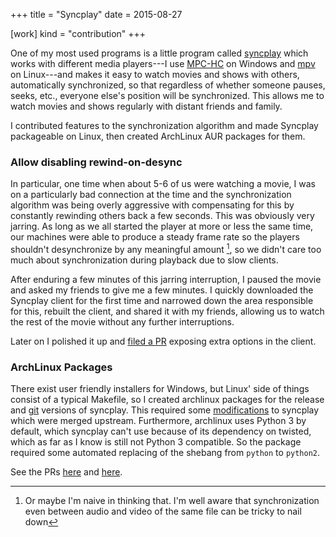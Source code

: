 +++
title = "Syncplay"
date = 2015-08-27

[work]
kind = "contribution"
+++

One of my most used programs is a little program called [syncplay] which works with different media players---I use [MPC-HC] on Windows and [mpv] on Linux---and makes it easy to watch movies and shows with others, automatically synchronized, so that regardless of whether someone pauses, seeks, etc., everyone else's position will be synchronized. This allows me to watch movies and shows regularly with distant friends and family.

I contributed features to the synchronization algorithm and made Syncplay packageable on Linux, then created ArchLinux AUR packages for them.

### Allow disabling rewind-on-desync

In particular, one time when about 5-6 of us were watching a movie, I was on a particularly bad connection at the time and the synchronization algorithm was being overly aggressive with compensating for this by constantly rewinding others back a few seconds. This was obviously very jarring. As long as we all started the player at more or less the same time, our machines were able to produce a steady frame rate so the players shouldn't desynchronize by any meaningful amount [^sync], so we didn't care too much about synchronization during playback due to slow clients.

After enduring a few minutes of this jarring interruption, I paused the movie and asked my friends to give me a few minutes. I quickly downloaded the Syncplay client for the first time and narrowed down the area responsible for this, rebuilt the client, and shared it with my friends, allowing us to watch the rest of the movie without any further interruptions.

Later on I polished it up and [filed a PR](https://github.com/Syncplay/syncplay/pull/24) exposing extra options in the client.

[^sync]: Or maybe I'm naive in thinking that. I'm well aware that synchronization even between audio and video of the same file can be tricky to nail down

### ArchLinux Packages

There exist user friendly installers for Windows, but Linux' side of things consist of a typical Makefile, so I created archlinux packages for the release and [git] versions of syncplay. This required some [modifications] to syncplay which were merged upstream. Furthermore, archlinux uses Python 3 by default, which syncplay can't use because of its dependency on twisted, which as far as I know is still not Python 3 compatible. So the package required some automated replacing of the shebang from `python` to `python2`.

See the PRs [here](https://github.com/Syncplay/syncplay/pull/30) and [here](https://github.com/Syncplay/syncplay/pull/37).

[git]: https://aur.archlinux.org/packages/syncplay-git/
[mpc-hc]: http://mpc-hc.org
[mpv]: http://mpv.io
[syncplay]: http://syncplay.pl
[git package]: https://aur.archlinux.org/packages/syncplay-git/
[modifications]: https://github.com/Uriziel/syncplay/pull/30
